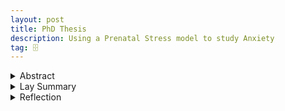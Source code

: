 ```yaml
---
layout: post
title: PhD Thesis
description: Using a Prenatal Stress model to study Anxiety
tag: 🗄️
---
```


<details markdown="1">
<summary>Abstract</summary>

Repeated social stress experienced during pregnancy ‘programmes’ long-term changes in the offspring’s brain and behaviour which may prepare the offspring for an adverse postnatal environment. However, a ‘mismatch’ between the predicted and actual postnatal environment can result in maladaptation to stress. The effects of prenatal stress (PNS) are sexually dimorphic – for example, male, but not female PNS offspring display heightened anxiety-like behaviour, whereas hyperactivity of the hypothalamo-pituitary-adrenal (HPA) axis in response to stress is reported in both sexes. The mechanisms underlying the (mal)adaptive programming PNS induces are unclear, however, may result from changes to the offspring’s central GABAergic system, thereby impacting the inhibitory regulation GABA exerts on the HPA axis and central limbic areas that regulate anxiety-like behaviour. Moreover, recent advances in understanding the gut-brain axis provide an additional avenue of investigation regarding the long-term effects of PNS on other systems. The following key questions were addressed in this thesis: (1) Does PNS lead to resilient or vulnerable stress-related phenotypes when faced with additional chronic stress in adulthood; (2) is central GABAA receptor (GABAAR) subunit expression altered by PNS?; and (3) does PNS with or without additional chronic stress alter the gut microbiome or predispose offspring to dysbiosis? To address these questions, PNS offspring were generated by exposing pregnant dams to social stress on gestational days 16-20.

Here, PNS alone did not have any significant adverse effect on anxiety-like behaviour in the offspring, regardless of sex, however chronic stress (seven days variable stressors) in adulthood lead to reduced anxiety-like behaviour in both male and female PNS offspring. Moreover, there was a significant difference in plasma corticosterone concentrations following anxiety behavioural testing, with PNS females displaying reduced corticosterone secretion, regardless of chronic stress exposure; while male offspring exposed to chronic stress exhibited higher corticosterone concentrations. In addition, testosterone concentrations were significantly elevated by chronic stress alone. In females, estradiol was also significantly reduced by chronic stress, regardless of PNS status. The results suggest that the animals in this study may be exhibiting resiliency to adverse conditions (i.e. chronic stress) experienced in later life, which appears to be independent of HPA-axis activity.

In males, the GABAAR ⍺1 receptor subunit expression in the hippocampus was affected by both PNS and chronic stress (down-regulated). Whereas in the prefrontal cortex (PFC), there was an interaction between PNS and CS, wherein this subunit did not exhibit the PNS-only increase in expression. A similar effect was also seen for ⍺5 in the PVN of males, while an interaction prevented the PNS-only decrease in ⍺5 expression in the PFC. In females, PNS had significant effects on increasing the expression of ⍺1 in the hippocampus and amygdala (CeA, MeA), as well as the expression of ⍺5 in the PVN, hippocampus, and amygdala. Chronic stress had significant effects on ⍺1 expression in the hippocampus (decreased expression), ⍺2 expression in PFC (decreased), and ⍺5 in the PVN (increased). Finally, there was an interaction between PNS and CS increasing the expression of ⍺1 in the amygdala (BLA, BMA). Overall, the results suggest that PNS and chronic stress may influence inhibitory GABAergic control in key brain regions involved in mediating anxiety-like behaviour and regulating HPA axis activity.

In pregnant dams, the gut microbiome was not affected by social stress and the offspring’s microbiota were significantly different to those of the pregnant dams, suggesting that any dysbiosis in the adult offspring is independent of maternal gut microbiome changes. Analysis of fecal samples taken from offspring exposed to chronic stress, as well as antibiotic-gavage-treated offspring, reveal that these treatments had a greater effect on microbiome composition than PNS. However, PNS males showed a moderate sensitivity to antibiotic treatment compared to controls, with significant changes to bacterial families of the orders Clostridiales, Bacteroidales and Enterobacteriales. Indeed, while PNS had a moderate effect on the microbial composition of the gut in males, chronic stress-induced alterations in the abundance of specific microbial communities in both males and females. Nevertheless, neither antibiotic nor water gavage treatment had a significant effect on anxiety-like behaviour, suggesting that, at least for this model, the gut microbiome does not play a role in mediating PNS phenotypes.

In conclusion, the results suggest that adverse PNS effects may have potentially been tempered by underlying stress resiliency with respect to anxious behaviour. The central expression of GABAAR subunits is differentially sensitive to PNS and chronic stress, and these changes may contribute to altered behaviour and stress sensitivity. Finally, PNS alone has little effect on the composition of the gut microbiome, which is evidently more sensitive to chronic stress in adulthood, than stress exposure during prenatal life. However, PNS males treated with antibiotics showed a sensitivity to gut perturbations. Overall, these findings contribute to our understanding of the maladaptive effects of PNS and the mechanisms underlying PNS outcomes.

</details>

<details markdown="1">
<summary>Lay Summary</summary>

Stress experienced during pregnancy can have life-long negative repercussions for the offspring. This is considered an evolutionary trait to prepare the offspring for an adverse postnatal environment, as experienced by the pregnant mother. However, in the absence of a challenging postnatal environment, this prenatal “programming” can have harmful effects on the offspring, leading to mood disorders, such as anxiety or depression, and abnormal responses to stress. In healthy individuals, stress activates the stress-response axis (known as the hypothalamo-pituitary-adrenal axis; HPA axis) allowing the body to respond appropriately to the challenging stimulus, for example by ensuring energy is available, and then return to a non-stressed baseline. While the HPA axis is maintained by several checkpoints, dysfunction of this regulation can occur. This leads to an excess of stress hormones (cortisol in humans, corticosterone in rats) which can have damaging effects and is commonly associated with anxiety and depressed mood. Prenatal stress (PNS) can lead to abnormal responses to stress: for example, male, but not female PNS offspring display heightened anxious behaviour, whereas hyperactivity of the HPA axis in response to stress is reported in both sexes. It is currently not known how exactly this programming occurs, or indeed the full scope of the changes in the brain that lead to anxious behaviour, however, they may result from changes to one of the checkpoints involved in maintaining control of the HPA axis.

Rapid communication between neurons occurs through electrical impulses. In order to generate these impulses, positively and negatively charged ions move in and out of nerve cells through channels, which are gated by receptors. When a neurotransmitter attaches to its receptor, the channel opens and ions flow through. These neurotransmitters can therefore be excitatory (opening the channel to positively charged ions that make the neuron more likely to produce an impulse) or inhibitory (opening the channel to negatively charged ions that make the neuron less likely to fire). It has been suggested that an imbalance between excitatory and inhibitory neurotransmission may underlie the abnormal stress responses seen in PNS rats. The primary inhibitory neurotransmitter in the brain is called GABA. It binds to GABAA receptors, preventing the neuron from firing and thereby passing on an electrical impulse. The GABAA receptor is one of the checkpoints regulating the HPA axis and preventing HPA axis hyperactivity. GABAA receptors are composed of multiple building blocks (subunits), which can each affect receptor activity and function. For example, the subunits ⍺1, ⍺2, and ⍺5 have been associated with anxiety and genetic deletion studies have demonstrated that any of these subunits can either promote or prevent anxiety, depending on the brain area from which they are removed.

In order to investigate how prenatal stress programmes offspring, rats were used to model these changes by exposing pregnant rats to social stress at the end of pregnancy, and then raising the pups until adulthood, at which point testing was carried out.
Here, PNS alone did not lead to an increase in anxiety behaviour, regardless of sex, however chronic stress in adulthood did lead to reduced anxiety behaviour. Moreover, there was a significant difference in corticosterone concentration in the blood, with PNS females displaying reduced corticosterone, regardless of chronic stress exposure; while male offspring exposed to chronic stress exhibited higher corticosterone concentrations than male offspring not exposed to chronic stress. These results suggest that the rodents in this study may be exhibiting resiliency to adverse post-natal conditions (i.e. chronic stress) which appears to be independent of HPA-axis activity.

Further, while chronic stress alone had a small impact on GABAA receptor subunits, PNS or a combination of PNS and chronic stress changed where and how GABAA receptor subunits were expressed in a sex- and brain-region dependent manner. Given that the stress response is mounted via these regions, PNS-dependent alterations, especially in the face of chronic stress in adulthood, may offer insight into the mechanisms that led to an increase in stress resiliency.

In addition to investigating changes in GABAA receptor subunits in the brain, this thesis also examined the role of the gut microbiome in mediating the programming effects of PNS. The gut microbiome describes the communities of bacteria that naturally colonise the gut and play an important role in regulating brain chemistry. Recent advances in understanding this gut-brain interaction have demonstrated an association between the gut microbiome and stress responses. The results suggest that PNS only moderately altered the bacterial composition of the gut microbiome and the offspring microbiome was not “inherited” from their stressed mothers. However, in males and females, PNS and chronic stress exposure increased pro-resiliency bacteria. In addition, PNS may lead to altered sensitivity to antibiotic treatment, as there were changes in bacterial communities in control offspring that were not apparent in PNS offspring treated with antibiotics.

Overall, the results of this thesis suggest that 1. males and females exhibited heightened stress-resiliency when faced with an adult (chronic stress) challenge, 2. PNS-alone or in combination with chronic stress led to adaptations of GABAA receptors in stress-sensitive brain regions, and 3. In PNS offspring, the gut microbiome may have been sensitive to disruption by chronic stress (possibly improving stress-resiliency), and antibiotic treatment (in males).

Taken together, these results provide new avenues of investigation to continue to understand foundational mechanisms underlying stress responsivity and anxiety, which in the future may allow for a more target approach to the treatment in humans.

</details>

<details markdown="1">
<summary>Reflection</summary>

After reading this thesis, this final section may seem unconventional and perhaps unnecessary; At the beginning of it, my acknowledgements thank all the wonderful people (and creatures) that have supported me throughout this long, long period in my life. It seems appropriate, if a little indulgent, that a glimpse into the rear-view mirror of my PhD somewhat bookends my thesis.
Something that I think often goes unacknowledged is everything that the PhD teaches you. For many students starting out in their PhDs, it might seem impossible and unattainable to produce a final thesis. I certainly had my moments. Others, at the end of their journey, might forget to look back and take stock of everything that they have learned, as if that knowledge had always been there. I think that does the PhD a disservice; We are here to learn, grow, and develop as researchers. Often through trial and error, and more error. I would like to take this short section to acknowledge all the things I didn’t know or wasn’t as skilled in, before I started, but I have now learned how to do.
After all, a PhD is an incredible opportunity to learn and develop the skills needed to succeed in the future.

## Practical Skills

Before starting this PhD, I had no appreciable experience in in vivo animal maintenance, handling, or the general research skills required to work with rodents, including administering treatment by gavage or behavioural testing. The months spent in the animal unit helped me learn all those skills. The same goes for all the in vitro experiments carried out in this PhD: never before had I done tissue sectioning, a radioimmunoassay, radionucleotide-labelled in situ hybridisation assays, or 16S rRNA sequencing. These are all skills that I can now say that I have learned and learned from. I have learned from the trials and the errors. I have learned from the successes and from attempts that never even made it to a finished experiment. Finally, I have learned from writing up the thesis and from my viva. Without mistakes, nothing can be learned.

## Computational and Statistical Skills

What I learned in this section came as a big, beautiful surprise to me. Learning how to use R had been a goal of mine when starting the PhD; I knew that undergraduates were given the opportunity to learn this and it felt like an incredibly powerful tool that I wanted to become at least familiar with. I never imagined how far that goal would take me. Starting with a simple 10-line R script made available to me by Dr Crispin Jordan, I took each piece apart to learn what it did. I then added more lines, and took even more away. I slowly learned how the language worked and became familiar with how to use it effectively. For someone with a computational background, learning R may sound terribly dull, as it is in fact a very intuitive language, but for me, this was the first time I had undertaken to learn any type of coding language. The most surprising thing about this however, was that I fell in love. I loved the logic puzzles new problems would present. I loved that I could just try something and see what happened. I could get lost in solving these and took pride in succeeding to find a solution. I learned how to carry out complex analysis, picking up new skills in statistical analysis and theory, as well as how to create the figures that I wanted.

It was a good thing that I became so delighted by coding, as I soon discovered that the initial pre-processing steps required for the microbiome analysis required me to code in the command-line interface using a different language, Bash. If you are computer scientist, I will remind you again at this point that I am not. For anyone wondering: this is the equivalent of saying I learned how to eat with a knife and fork, and feeling quite pleased about it. But in this analogy, I didn’t even know cutlery existed before trying to use it. So I set to learning what I needed to know and managed to navigate my way through the bioinformatics portion of the microbiome analysis. Even then, when I was able to return this prepared data to my beloved R, I had to learn how to apply specific microbiome-analysis commands and processes. So I did. I tried and I met hurdles and impasses. I made mistakes. I sought help on forums and from colleagues, until I succeeded.

When I moved on to the image analysis step of my thesis, which was not without its own set of problems, I realised that many of these steps could be automated and thereby made more efficient and reliable. So I set about learning the complex functionalities of ImageJ and QuPath, eventually learning how to write macros that knitted these steps together in a streamlined process in order to create a new analysis pipeline that can be used by others. The section of Chapter 4 in this thesis about the development of the pipeline is an ode to the joy and pride I felt developing it. From scratch. By myself. I think if I told pre-PhD Danny that I would end up creating something like this, she wouldn’t believe it.

Finally, and this may not be obvious to the reader of this formatted pdf document, I wrote my thesis in LaTeX. I had no prior knowledge of this particular language when I sat down to start writing, but it seemed like a good idea to learn. So I did. More trial and more error ensued, and I think you will agree that the outcome looks good. It was certainly preferable to negotiating with a certain common text processor about image placement.

## Research Skills

Everything I mentioned so far has been a very practical, hands-on skill. However, I think it is also worth mentioning the more inexplicit, but important research skills I learned. The first one being experimental design, both from reading papers and learning from the experiments I carried out, but in all honesty, a portion of this skill has also come from the 20:20 hindsight of my own work, wishing I had done things slightly differently. Now I know better. I think this a common lament amongst PhD students. Additional skills that I have learned and will carry with me, and hopefully continue to improve on are data management, scientific writing, presentation skills, and critical scientific evaluation. I know so much more about these than when I started, but I don’t think learning ever ends for skills like these. Finally, and I think I have made this point clearly enough throughout so I won’t belabour it any more: independent problem solving.

## Professional Skills

The PhD also taught me incredibly valuable skills in collaboration, asking colleagues for advice, adapting to challenges and meeting those challenges with a resiliency I did not know I possessed. That is not to say I have not had my set-backs or my moments of despair. But I learned to get back up and try again tomorrow. And finally, I learned what my personal strengths and weaknesses are. I learned what I am passionate about and how that passion can fuel my creativity to become a better scientist, and remain as ever, a life- long learner.
In closing, it has been a privilege to learn how to be a scientist.

</details>
